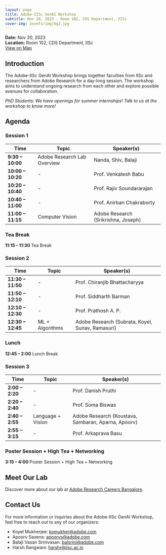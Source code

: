 ```yaml
---
layout: page
title: Adobe-IISc GenAI Workshop
subtitle: Nov 20, 2023 - Room 102, CDS Department, IISc
cover-img: assets/img/bg2.jpg
---
```


**Date:** Nov 20, 2023  
**Location:** Room 102, CDS Department, IISc  
[View on Map](https://maps.app.goo.gl/nmzxTuTwRXZ1veuV7)

## Introduction
The Adobe-IISc GenAI Workshop brings together faculties from IISc and researchers from Adobe Research for a day-long session. The workshop aims to understand ongoing research from each other and explore possible avenues for collaboration.

_PhD Students: We have openings for summer internships! Talk to us at the workshop to know more!_

## Agenda

### Session 1

| Time            | Topic                            | Speaker(s)                           |
|-----------------|----------------------------------|--------------------------------------|
| **9:30 – 10:00**| Adobe Research Lab Overview      | Nanda, Shiv, Balaji                  |
| **10:00 – 10:20**| -                               | Prof. Venkatesh Babu                 |
| **10:20 – 10:40**| -                               | Prof. Rajiv Soundararajan            |
| **10:40 – 11:00**| -                               | Prof. Anirban Chakraborty            |
| **11:00 – 11:15**| Computer Vision                 | Adobe Research (Srikrishna, Joseph)  |

### Tea Break

**11:15 – 11:30** Tea Break

### Session 2

| Time            | Topic                            | Speaker(s)                           |
|-----------------|----------------------------------|--------------------------------------|
| **11:30 – 11:50**| -                               | Prof. Chiranjib Bhattacharyya        |
| **11:50 – 12:10**| -                               | Prof. Siddharth Barman               |
| **12:10 – 12:30**| -                               | Prof. Prathosh A. P.                 |
| **12:30 – 12:45**| ML + Algorithms                 | Adobe Research (Subrata, Koyel, Sunav, Ramasuri) |

### Lunch

**12:45 – 2:00** Lunch Break

### Session 3

| Time            | Topic                            | Speaker(s)                           |
|-----------------|----------------------------------|--------------------------------------|
| **2:00 – 2:20** | -                                | Prof. Danish Pruthi                  |
| **2:20 – 2:40** | -                                | Prof. Soma Biswas                    |
| **2:40 – 2:55** | Language + Vision                | Adobe Research (Koustava, Sambaran, Aparna, Apoorv) |
| **2:55 – 3:15** | -                                | Prof. Arkaprava Basu                 |

### Poster Session + High Tea + Networking

**3:15 – 4:00** Poster Session + High Tea + Networking


## Meet Our Lab
Discover more about our lab at [Adobe Research Careers Bangalore](https://research.adobe.com/careers/bangalore/).

## Contact Us
For more information or inquiries about the Adobe-IISc GenAI Workshop, feel free to reach out to any of our organizers:

- Koyel Mukherjee: [komukher@adobe.com](mailto:komukher@adobe.com)
- Apoorv Saxena: [apoorvs@adobe.com](mailto:apoorvs@adobe.com)
- Balaji Vasan Srinivasan: [balsrini@adobe.com](mailto:balsrini@adobe.com)
- Harsh Rangwani: [harshr@iisc.ac.in](mailto:harshr@iisc.ac.in)
